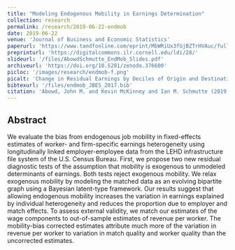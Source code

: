 ```yaml
---
title: "Modeling Endogenous Mobility in Earnings Determination"
collection: research
permalink: /research/2019-06-22-endmob
date: 2019-06-22
venue: 'Journal of Business and Economic Statistics'
paperurl: 'https://www.tandfonline.com/eprint/MbWRiUx3fGjBZTrHVAuc/full?target=10.1080/07350015.2017.1356727'
preprinturl: 'https://digitalcommons.ilr.cornell.edu/ldi/28/'
slideurl: '/files/AbowdSchmutte_EndMob_Slides.pdf'
archiveurl: 'https://doi.org/10.5281/zenodo.376600'
picloc: '/images/research/endmob-f.png'
picalt: 'Change in Residual Earnings by Deciles of Origin and Destination Firm Effect Among Job Changers'
bibtexurl: '/files/endmob_JBES_2017.bib'
citation: 'Abowd, John M. and Kevin McKinney and Ian M. Schmutte (2019) &quot;Modeling Endogenous Mobility in Earnings Determination.&quot; <i>Journal of Business and Economic Statistics</i>, 37(3), pp. 405-418.'
---
```




## Abstract

We evaluate the bias from endogenous job mobility in fixed-effects estimates of worker- and firm-specific earnings heterogeneity using longitudinally linked employer-employee data from the LEHD infrastructure file system of the U.S. Census Bureau. First, we propose two new residual diagnostic tests of the assumption that mobility is exogenous to unmodeled determinants of earnings. Both tests reject exogenous mobility. We relax exogenous mobility by modeling the matched data as an evolving bipartite graph using a Bayesian latent-type framework. Our results suggest that allowing endogenous mobility increases the variation in earnings explained by individual heterogeneity and reduces the proportion due to employer and match effects. To assess external validity, we match our estimates of the wage components to out-of-sample estimates of revenue per worker. The mobility-bias corrected estimates attribute much more of the variation in revenue per worker to variation in match quality and worker quality than the uncorrected estimates.
